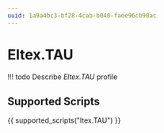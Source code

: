 ```yaml
---
uuid: 1a9a4bc3-bf28-4cab-b040-faee96cb90ac
---
```



# Eltex.TAU


<!-- prettier-ignore -->
!!! todo
    Describe *Eltex.TAU* profile

## Supported Scripts

{{ supported_scripts("ltex.TAU") }}
